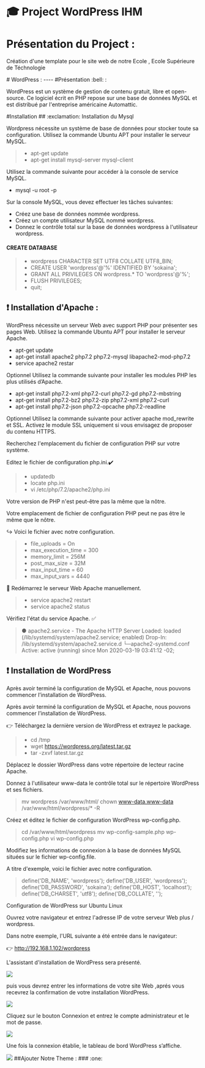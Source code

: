 #  :mortar_board: Project WordPress IHM

# Présentation du Project :
 <p>
  Création d'une template pour le site web de notre Ecole , Ecole Supérieure de Téchnologie 
 </p>
# WordPress :
----
#Présentation  :bell: :
<p>
 WordPress est un système de gestion de contenu gratuit, libre et open-source. Ce logiciel écrit en PHP repose sur une base de données MySQL et est distribué par l'entreprise américaine Automattic.
<p>
#Installation
## :exclamation: Installation du Mysql 
<p>Wordpress  nécessite un système de base de données pour stocker toute sa configuration.
Utilisez la commande Ubuntu APT pour installer le serveur MySQL.</p>

> * apt-get update
> * apt-get install mysql-server mysql-client

<p>Utilisez la commande suivante pour accéder à la console de service MySQL.</p>

 * mysql -u root -p

<p>Sur la console MySQL, vous devez effectuer les tâches suivantes:</p>

*  Créez une base de données nommée wordpress.
*  Créez un compte utilisateur MySQL nommé wordpress.
*  Donnez le contrôle total sur la base de données wordpress à l'utilisateur wordpress.

#### CREATE DATABASE 
> * wordpress CHARACTER SET UTF8 COLLATE UTF8_BIN;
> * CREATE USER 'wordpress'@'%' IDENTIFIED BY 'sokaina';
> * GRANT ALL PRIVILEGES ON wordpress.* TO 'wordpress'@'%';
> * FLUSH PRIVILEGES;
> * quit;

## :exclamation: Installation d'Apache :
<p>
 WordPress nécessite un serveur Web avec support PHP pour présenter ses pages Web.
Utilisez la commande Ubuntu APT pour installer le serveur Apache.
</p>
<ul>
 <li> apt-get update </li>
 <li> apt-get install apache2 php7.2 php7.2-mysql libapache2-mod-php7.2 </li>
 <li> service apache2 restar </li>
 </ul>
<p>
Optionnel Utilisez la commande suivante pour installer les modules PHP les plus utilisés d’Apache.
</p>
 <ul>
 <li> apt-get install php7.2-xml php7.2-curl php7.2-gd php7.2-mbstring </li>
<li> apt-get install php7.2-bz2 php7.2-zip php7.2-xml php7.2-curl </li>
<li> apt-get install php7.2-json php7.2-opcache php7.2-readline </li>
</ul>
<p>
Optionnel Utilisez la commande suivante pour activer apache mod_rewrite et SSL.
Activez le module SSL uniquement si vous envisagez de proposer du contenu HTTPS.
</p>

<p>
Recherchez l'emplacement du fichier de configuration PHP sur votre système.
</p>

Editez le fichier de configuration php.ini.:heavy_check_mark:

>  * updatedb
>  * locate php.ini
>  * vi /etc/php/7.2/apache2/php.ini

<p>Votre version de PHP n'est peut-être pas la même que la nôtre.</p>
<p>
Votre emplacement de fichier de configuration PHP peut ne pas être le même que le nôtre.</p>

 :arrow_right_hook: Voici le fichier avec notre configuration.

> * file_uploads = On
> * max_execution_time = 300
> * memory_limit = 256M
> * post_max_size = 32M
> * max_input_time = 60
> * max_input_vars = 4440

:arrows_counterclockwise:  Redémarrez le serveur Web Apache manuellement.

> *  service apache2 restart
> *  service apache2 status

Vérifiez l'état du service Apache. :white_check_mark:

> ● apache2.service - The Apache HTTP Server
> Loaded: loaded (/lib/systemd/system/apache2.service; enabled)
> Drop-In: /lib/systemd/system/apache2.service.d
> └─apache2-systemd.conf
> Active: active (running) since Mon 2020-03-19 03:41:12 -02;

## :exclamation: Installation de WordPress
<p>Après avoir terminé la configuration de MySQL et Apache, nous pouvons commencer l’installation de WordPress.</p>
<p>Après avoir terminé la configuration de MySQL et Apache, nous pouvons commencer l’installation de WordPress.</p>
 
 :point_right: Téléchargez la dernière version de WordPress et extrayez le package. 

> *  cd /tmp
> *  wget https://wordpress.org/latest.tar.gz
> *  tar -zxvf latest.tar.gz
<p>
Déplacez le dossier WordPress dans votre répertoire de lecteur racine Apache.
</p>
<p>
Donnez à l'utilisateur www-data le contrôle total sur le répertoire WordPress et ses fichiers.

>  mv wordpress /var/www/html/
> chown www-data.www-data /var/www/html/wordpress/* -R
</p>
<p>
Créez et éditez le fichier de configuration WordPress wp-config.php.
<p>

>  cd /var/www/html/wordpress
>  mv wp-config-sample.php wp-config.php
>  vi wp-config.php

<p>Modifiez les informations de connexion à la base de données MySQL situées sur le fichier wp-config.file.</p>

<p>A titre d'exemple, voici le fichier avec notre configuration.</p>

> define('DB_NAME', 'wordpress');
> define('DB_USER', 'wordpress');
> define('DB_PASSWORD', 'sokaina');
> define('DB_HOST', 'localhost');
> define('DB_CHARSET', 'utf8');
> define('DB_COLLATE', '');

Configuration de WordPress sur Ubuntu Linux

Ouvrez votre navigateur et entrez l'adresse IP de votre serveur Web plus / wordpress.

Dans notre exemple, l'URL suivante a été entrée dans le navigateur:


 :point_right:   http://192.168.1.102/wordpress

<p>L'assistant d'installation de WordPress sera présenté.</p>
<img src="https://github.com/BouTaina11/wordpress_Template_Project/blob/master/Project-WordPress/img/langue-installation-wordpress.png">
<p>
puis vous devrez entrer les informations de votre site Web ,aprés vous recevrez la confirmation de votre installation WordPress.</p>
<img src="https://github.com/BouTaina11/wordpress_Template_Project/blob/master/Project-WordPress/img/installer-wordpress2-271x300.png">
<p>
Cliquez sur le bouton Connexion et entrez le compte administrateur et le mot de passe.</p>
<img src="https://github.com/BouTaina11/wordpress_Template_Project/blob/master/Project-WordPress/img/xampp_wordpress-installation_4-1.png">
<p>Une fois la connexion établie, le tableau de bord WordPress s’affiche.<p>
<img src="https://github.com/BouTaina11/wordpress_Template_Project/blob/master/Project-WordPress/img/screen-themes.png">
 ##Ajouter Notre Theme : 
   ### :one:
